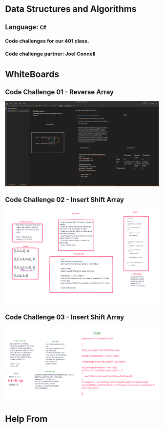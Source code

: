 # Data Structures and Algorithms

## Language: `C#`

### Code challenges for our 401 class.
### Code challenge partner: Joel Connell


# WhiteBoards
## Code Challenge 01  - Reverse Array
![Lab01](../c-sharp/images/CodeChallenge01.png)

## Code Challenge 02 - Insert Shift Array
![Lab02](../c-sharp/images/CodeChallenge02.png)

## Code Challenge 03 - Insert Shift Array
![Lab03](../c-sharp/images/CodeChallenge03.png)


# Help From
